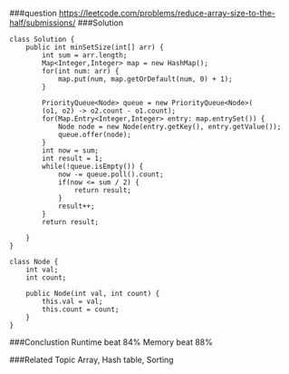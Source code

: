 ###question
https://leetcode.com/problems/reduce-array-size-to-the-half/submissions/
###Solution
```
class Solution {
    public int minSetSize(int[] arr) {
        int sum = arr.length;
        Map<Integer,Integer> map = new HashMap();
        for(int num: arr) {
            map.put(num, map.getOrDefault(num, 0) + 1);
        }
        
        PriorityQueue<Node> queue = new PriorityQueue<Node>( 
        (o1, o2) -> o2.count - o1.count);
        for(Map.Entry<Integer,Integer> entry: map.entrySet()) {
            Node node = new Node(entry.getKey(), entry.getValue());
            queue.offer(node);
        }
        int now = sum;
        int result = 1;
        while(!queue.isEmpty()) {
            now -= queue.poll().count;
            if(now <= sum / 2) {
                return result;
            }
            result++;
        }
        return result;
        
    }
}

class Node {
    int val;
    int count;
    
    public Node(int val, int count) {
        this.val = val;
        this.count = count;
    }
}
```

###Conclustion
Runtime beat 84%
Memory beat 88%

###Related Topic
Array, Hash table, Sorting